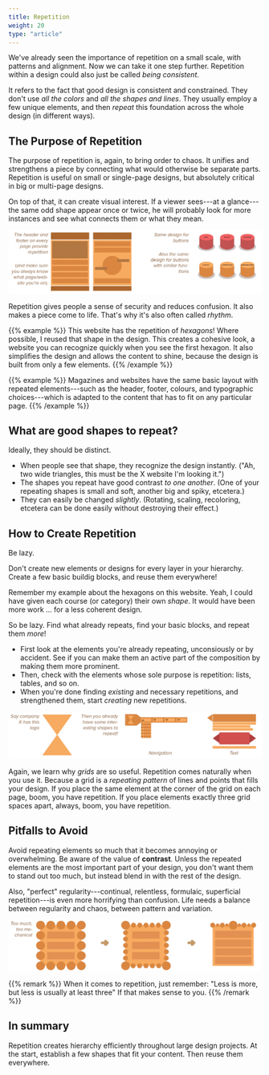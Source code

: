 ```yaml
---
title: Repetition
weight: 20
type: "article"
---
```


We've already seen the importance of repetition on a small scale, with patterns and alignment. Now we can take it one step further. Repetition within a design could also just be called *being consistent*. 

It refers to the fact that good design is consistent and constrained. They don't use _all the colors_ and _all the shapes and lines_. They usually employ a few unique elements, and then _repeat_ this foundation across the whole design (in different ways).

## The Purpose of Repetition

The purpose of repetition is, again, to bring order to chaos. It unifies and strengthens a piece by connecting what would otherwise be separate parts. Repetition is useful on small or single-page designs, but absolutely critical in big or multi-page designs. 

On top of that, it can create visual interest. If a viewer sees---at a glance---the same odd shape appear once or twice, he will probably look for more instances and see what connects them or what they mean.

![Overview of repetition within design.](DesignRepetitionOverview.webp)

Repetition gives people a sense of security and reduces confusion. It also makes a piece come to life. That's why it's also often called *rhythm*. 

{{% example %}}
This website has the repetition of _hexagons_! Where possible, I reused that shape in the design. This creates a cohesive look, a website you can recognize quickly when you see the first hexagon. It also simplifies the design and allows the content to shine, because the design is built from only a few elements.
{{% /example %}}

{{% example %}} 
Magazines and websites have the same basic layout with repeated elements---such as the header, footer, colours, and typographic choices---which is adapted to the content that has to fit on any particular page.
{{% /example %}}

## What are good shapes to repeat?

Ideally, they should be distinct.

* When people see that shape, they recognize the design instantly. ("Ah, two wide triangles, this must be the X website I'm looking it.")
* The shapes you repeat have good contrast _to one another_. (One of your repeating shapes is small and soft, another big and spiky, etcetera.)
* They can easily be changed _slightly_. (Rotating, scaling, recoloring, etcetera can be done easily without destroying their effect.)

## How to Create Repetition

Be lazy.

Don't create new elements or designs for every layer in your hierarchy. Create a few basic buildig blocks, and reuse them everywhere!

Remember my example about the hexagons on this website. Yeah, I could have given each course (or category) their own _shape_. It would have been more work ... for a less coherent design. 

So be lazy. Find what already repeats, find your basic blocks, and repeat them _more_!

* First look at the elements you're already repeating, unconsiously or by accident. See if you can make them an active part of the composition by making them more prominent. 
* Then, check with the elements whose sole purpose is repetition: lists, tables, and so on. 
* When you're done finding *existing* and necessary repetitions, and strengthened them, start *creating* new repetitions.

![Example of using repetition in design.](DesignRepetitionExample.webp)

Again, we learn why _grids_ are so useful. Repetition comes naturally when you use it. Because a grid is a _repeating pattern_ of lines and points that fills your design. If you place the same element at the corner of the grid on each page, boom, you have repetition. If you place elements exactly three grid spaces apart, always, boom, you have repetition.

## Pitfalls to Avoid

Avoid repeating elements so much that it becomes annoying or overwhelming. Be aware of the value of **contrast**. Unless the repeated elements are the most important part of your design, you don't want them to stand out too much, but instead blend in with the rest of the design.

Also, "perfect" regularity---continual, relentless, formulaic, superficial repetition---is even more horrifying than confusion. Life needs a balance between regularity and chaos, between pattern and variation.

![Example of repetition and variation](DesignRepetitionVariation.webp)

{{% remark %}}
When it comes to repetition, just remember: "Less is more, but less is usually at least three" If that makes sense to you.
{{% /remark %}}

## In summary

Repetition creates hierarchy efficiently throughout large design projects. At the start, establish a few shapes that fit your content. Then reuse them everywhere.